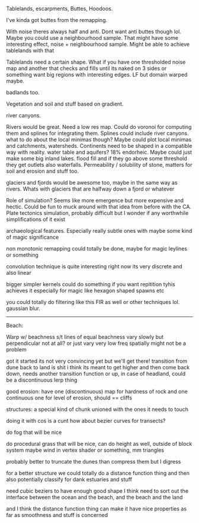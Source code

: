 Tablelands, escarpments, Buttes, Hoodoos.

I've kinda got buttes from the remapping.

With noise theres always half and anti.
Dont want anti buttes though lol. Maybe you could use a neighbourhood sample. That might have some interesting effect, noise + neighbourhood sample.
Might be able to achieve tablelands with that


Tablelands need a certain shape. What if you have one thresholded noise map and another that checks and fills until its naked on 3 sides or something
want big regions with interesting edges. LF but domain warped maybe.


badlands too.

Vegetation and soil and stuff based on gradient.

river canyons.





Rivers would be great. Need a low res map. Could do voronoi for computing them and splines for integrating them. Splines could include river canyons.
what to do about the local minimas though? Maybe could plot local minimas and catchments, watersheds. Continents need to be shaped in a compatible way with reality.
water table and aquifers?
18% endorheic. Maybe could just make some big inland lakes. flood fill and if they go above some threshold they get outlets
also waterfalls.
Permeability / solubility of stone, matters for soil and erosion and stuff too.

glaciers and fjords would be awesome too, maybe in the same way as rivers. Whats with glaciers that are halfway down a fjord or whatever





Role of simulation? Seems like more emergence but more expensive and hectic. Could be fun to muck around with that idea from before with the CA.
Plate tectonics simulation, probably difficult but I wonder if any worthwhile simplifications of it exist







archaeological features. Especially really subtle ones with maybe some kind of magic significance


non monotonic remapping could totally be done, maybe for magic leylines or something

convolution technique is quite interesting
right now its very discrete and also linear

bigger simpler kernels could do something
if you want repitition tyhis achieves it especially for magic like hexagon shaped spawns etc

you could totally do filtering like this FIR as well or other techniques lol. gaussian blur.

-------

Beach:

Warp w/ beachness s/t lines of equal beachness vary slowly but perpendicular not at all?
or just vary very low freq spatially might not be a problem

got it started its not very convincing yet but we'll get there!
transition from dune back to land is shit
i think its meant to get higher and then come back down, needs another transition function
or up, in case of headland, could be a discontinuous lerp thing


good erosion: have one (discontinuous) map for hardness of rock and one continuous one for level of erosion, should == cliffs

structures: a special kind of chunk unioned with the ones it needs to touch

doing it with cos is a cunt
how about bezier curves for transects?


do fog that will be nice

do procedural grass that will be nice, can do height as well, outside of block system
maybe wind in vertex shader or something, mm triangles


probably better to truncate the dunes than compress them but I digress

for a better structure we could totally do a distance function thing and then also potentially classify for dank estuaries and stuff


need cubic beziers to have enough good shape I think
need to sort out the interface between the ocean and the beach, and the beach and the land

and I think the distance function thing can make it have nice properties as far as smoothness and stuff is concerned




